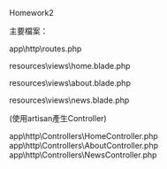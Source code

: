Homework2

主要檔案：

app\http\routes.php

resources\views\home.blade.php

resources\views\about.blade.php

resources\views\news.blade.php

(使用artisan產生Controller)

app\http\Controllers\HomeController.php
app\http\Controllers\AboutController.php
app\http\Controllers\NewsController.php